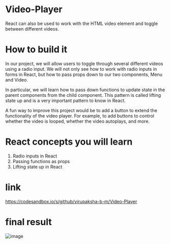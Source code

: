 # Video-Player
React can also be used to work with the HTML video element and toggle between different videos.
# How to build it
In our project, we will allow users to toggle through several different videos using a radio input. We will not only see how to work with radio inputs in forms in React, but how to pass props down to our two components, Menu and Video.

In particular, we will learn how to pass down functions to update state in the parent components from the child component. This pattern is called lifting state up and is a very important pattern to know in React.

A fun way to improve this project would be to add a button to extend the functionality of the video player. For example, to add buttons to control whether the video is looped, whether the video autoplays, and more.
# React concepts you will learn
1. Radio inputs in React
2. Passing functions as props
3. Lifting state up in React

# link
https://codesandbox.io/s/github/virupaksha-b-m/Video-Player


# final result
![image](https://github.com/virupaksha-b-m/Video-Player/assets/91652877/3b2d80fc-96fe-47a0-acec-68746ff68069)



